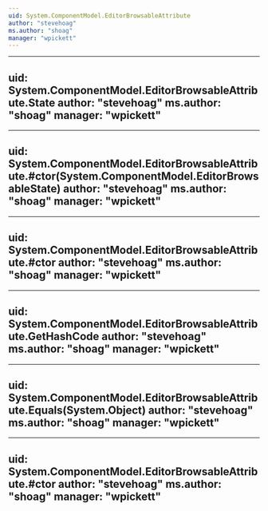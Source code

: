 ```yaml
---
uid: System.ComponentModel.EditorBrowsableAttribute
author: "stevehoag"
ms.author: "shoag"
manager: "wpickett"
---
```


---
uid: System.ComponentModel.EditorBrowsableAttribute.State
author: "stevehoag"
ms.author: "shoag"
manager: "wpickett"
---

---
uid: System.ComponentModel.EditorBrowsableAttribute.#ctor(System.ComponentModel.EditorBrowsableState)
author: "stevehoag"
ms.author: "shoag"
manager: "wpickett"
---

---
uid: System.ComponentModel.EditorBrowsableAttribute.#ctor
author: "stevehoag"
ms.author: "shoag"
manager: "wpickett"
---

---
uid: System.ComponentModel.EditorBrowsableAttribute.GetHashCode
author: "stevehoag"
ms.author: "shoag"
manager: "wpickett"
---

---
uid: System.ComponentModel.EditorBrowsableAttribute.Equals(System.Object)
author: "stevehoag"
ms.author: "shoag"
manager: "wpickett"
---

---
uid: System.ComponentModel.EditorBrowsableAttribute.#ctor
author: "stevehoag"
ms.author: "shoag"
manager: "wpickett"
---

